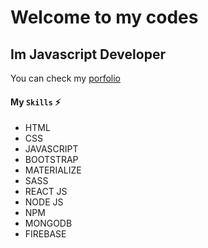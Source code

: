 # Welcome to my codes
## Im Javascript Developer
You can check my [porfolio](https://freddygutierrez.netlify.app)

#### My `Skills` :zap:
* HTML
* CSS
* JAVASCRIPT
* BOOTSTRAP
* MATERIALIZE
* SASS
* REACT JS
* NODE JS
* NPM
* MONGODB
* FIREBASE


<!--
**FreddyGames69/FreddyGames69** is a ✨ _special_ ✨ repository because its `README.md` (this file) appears on your GitHub profile.

Here are some ideas to get you started:

- 🔭 I’m currently working on ...
- 🌱 I’m currently learning ...
- 👯 I’m looking to collaborate on ...
- 🤔 I’m looking for help with ...
- 💬 Ask me about ...
- 📫 How to reach me: ...
- 😄 Pronouns: ...
- ⚡ Fun fact: ...
-->
